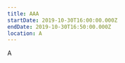 ```yaml
---
title: AAA
startDate: 2019-10-30T16:00:00.000Z
endDate: 2019-10-30T16:50:00.000Z
location: A
---
```

A
